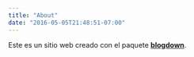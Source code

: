 ```yaml
---
title: "About"
date: "2016-05-05T21:48:51-07:00"
---
```


Este es un sitio web creado con el paquete [**blogdown**](https://github.com/rstudio/blogdown). 